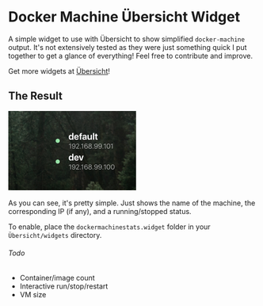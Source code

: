 # Docker Machine Übersicht Widget

A simple widget to use with Übersicht to show simplified `docker-machine` output. It's not extensively tested as they were just something quick I put together to get a glance of everything! Feel free to contribute and improve.

Get more widgets at [Übersicht][1]!

## The Result

![Widget in action!](screenshot.png)

As you can see, it's pretty simple. Just shows the name of the machine, the corresponding IP (if any), and a running/stopped status.

To enable, place the `dockermachinestats.widget` folder in your `Übersicht/widgets` directory.

###### Todo
- Container/image count
- Interactive run/stop/restart
- VM size

[1]: http://tracesof.net/uebersicht-widgets/
